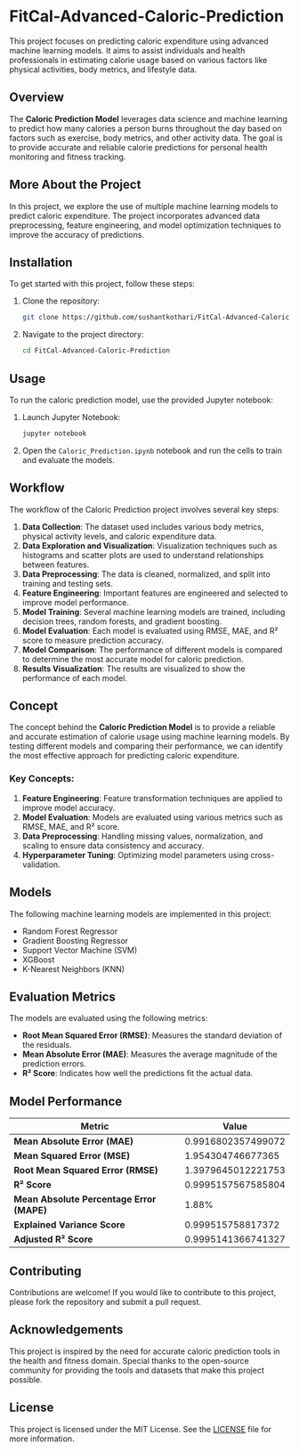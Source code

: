 # FitCal-Advanced-Caloric-Prediction

This project focuses on predicting caloric expenditure using advanced machine learning models. It aims to assist individuals and health professionals in estimating calorie usage based on various factors like physical activities, body metrics, and lifestyle data.

## Overview

The **Caloric Prediction Model** leverages data science and machine learning to predict how many calories a person burns throughout the day based on factors such as exercise, body metrics, and other activity data. The goal is to provide accurate and reliable calorie predictions for personal health monitoring and fitness tracking.

## More About the Project

In this project, we explore the use of multiple machine learning models to predict caloric expenditure. The project incorporates advanced data preprocessing, feature engineering, and model optimization techniques to improve the accuracy of predictions.

## Installation

To get started with this project, follow these steps:

1. Clone the repository:
    ```bash
    git clone https://github.com/sushantkothari/FitCal-Advanced-Caloric-Prediction.git
    ```
2. Navigate to the project directory:
    ```bash
    cd FitCal-Advanced-Caloric-Prediction
    ```

## Usage

To run the caloric prediction model, use the provided Jupyter notebook:

1. Launch Jupyter Notebook:
    ```bash
    jupyter notebook
    ```
2. Open the `Caloric_Prediction.ipynb` notebook and run the cells to train and evaluate the models.

## Workflow

The workflow of the Caloric Prediction project involves several key steps:

1. **Data Collection**: The dataset used includes various body metrics, physical activity levels, and caloric expenditure data.
2. **Data Exploration and Visualization**: Visualization techniques such as histograms and scatter plots are used to understand relationships between features.
3. **Data Preprocessing**: The data is cleaned, normalized, and split into training and testing sets.
4. **Feature Engineering**: Important features are engineered and selected to improve model performance.
5. **Model Training**: Several machine learning models are trained, including decision trees, random forests, and gradient boosting.
6. **Model Evaluation**: Each model is evaluated using RMSE, MAE, and R² score to measure prediction accuracy.
7. **Model Comparison**: The performance of different models is compared to determine the most accurate model for caloric prediction.
8. **Results Visualization**: The results are visualized to show the performance of each model.

## Concept

The concept behind the **Caloric Prediction Model** is to provide a reliable and accurate estimation of calorie usage using machine learning models. By testing different models and comparing their performance, we can identify the most effective approach for predicting caloric expenditure.

### Key Concepts:

1. **Feature Engineering**: Feature transformation techniques are applied to improve model accuracy.
2. **Model Evaluation**: Models are evaluated using various metrics such as RMSE, MAE, and R² score.
3. **Data Preprocessing**: Handling missing values, normalization, and scaling to ensure data consistency and accuracy.
4. **Hyperparameter Tuning**: Optimizing model parameters using cross-validation.

## Models

The following machine learning models are implemented in this project:
- Random Forest Regressor
- Gradient Boosting Regressor
- Support Vector Machine (SVM)
- XGBoost
- K-Nearest Neighbors (KNN)

## Evaluation Metrics

The models are evaluated using the following metrics:

- **Root Mean Squared Error (RMSE)**: Measures the standard deviation of the residuals.
- **Mean Absolute Error (MAE)**: Measures the average magnitude of the prediction errors.
- **R² Score**: Indicates how well the predictions fit the actual data.

## Model Performance

| Metric                       | Value                        |
|-------------------------------|------------------------------|
| **Mean Absolute Error (MAE)**  | 0.9916802357499072           |
| **Mean Squared Error (MSE)**   | 1.954304746677365            |
| **Root Mean Squared Error (RMSE)** | 1.3979645012221753      |
| **R² Score**                   | 0.9995157567585804           |
| **Mean Absolute Percentage Error (MAPE)** | 1.88%          |
| **Explained Variance Score**   | 0.999515758817372            |
| **Adjusted R² Score**          | 0.9995141366741327           |

## Contributing

Contributions are welcome! If you would like to contribute to this project, please fork the repository and submit a pull request.

## Acknowledgements

This project is inspired by the need for accurate caloric prediction tools in the health and fitness domain. Special thanks to the open-source community for providing the tools and datasets that make this project possible.

## License

This project is licensed under the MIT License. See the [LICENSE](LICENSE) file for more information.
